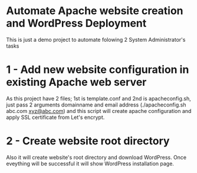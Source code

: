 # Automate Apache website creation and WordPress Deployment 
This is just a demo project to automate folowing 2 System Administrator's tasks  

# 1 - Add new website configuration in existing Apache web server
As this project have 2 files; 1st is template.conf and 2nd is apacheconfig.sh,
just pass 2 arguments domainname and email address (./apacheconfig.sh abc.com xyz@abc.com) and this script will create apache configuration and apply SSL certificate from Let's encrypt.   

# 2 - Create website root directory
Also it will create website's root directory and download WordPress. Once eveything will be successful it will show WordPress installation page.

